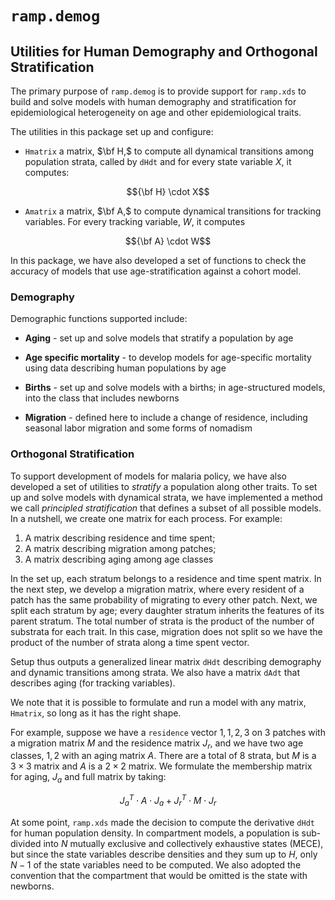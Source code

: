 # `ramp.demog`

## Utilities for Human Demography and Orthogonal Stratification

The primary purpose of `ramp.demog` is to provide support for `ramp.xds` to build and solve models with human demography and stratification for epidemiological heterogeneity on age and other epidemiological traits. 

The utilities in this package set up and configure: 

+ `Hmatrix` a matrix, $\bf H,$  to compute all dynamical transitions among population strata, called by `dHdt` and for every state variable $X,$ it computes: 

$${\bf H} \cdot X$$

+ `Amatrix` a matrix, $\bf A,$ to compute dynamical transitions for tracking variables. For every tracking variable, $W,$ it computes 

$${\bf A} \cdot W$$


In this package, we have also developed a set of functions to check the accuracy of models that use age-stratification against a cohort model.


### Demography

Demographic functions supported include:

+ **Aging** - set up and solve models that stratify a population by age 

+ **Age specific mortality** - to develop models for age-specific mortality using data describing human populations by age 

+ **Births** - set up and solve models with a births; in age-structured models, into the class that includes newborns 

+ **Migration** - defined here to include a change of residence, including seasonal labor migration and some forms of nomadism 
    


### Orthogonal Stratification 

To support development of models for malaria policy, we have also developed a set of utilities to *stratify* a population along other traits.
To set up and solve models with dynamical strata, we have implemented a method we call *principled stratification* that defines a subset of all possible models. 
In a nutshell, we create one matrix for each process. For example:

1. A matrix describing residence and time spent; 
2. A matrix describing migration among patches; 
3. A matrix describing aging among age classes

In the set up, each stratum belongs to a residence and time spent matrix. In the next step, we develop a migration matrix, 
where every resident of a patch has the same probability of migrating to every other patch. 
Next, we split each stratum by age; every daughter stratum inherits the features of its parent stratum. 
The total number of strata is the product of the number of substrata for each trait. In this case, migration does not split
so we have the product of the number of strata along a time spent vector.

Setup thus outputs a generalized linear matrix `dHdt` describing demography and dynamic transitions among strata. 
We also have a matrix `dAdt` that describes aging (for tracking variables). 

We note that it is possible to formulate and run a model with any matrix, `Hmatrix`, so long as it has the right shape.  

For example, suppose we have a `residence` vector $1, 1, 2, 3$ on $3$ patches with a migration matrix $M$ and the residence matrix $J_r$, and we have two age classes, $1,2$ with an aging matrix $A$. 
There are a total of $8$ strata, but $M$ is a $3 \times 3$ matrix and $A$ is a $2 \times 2$ matrix. We formulate the membership matrix for aging, $J_a$ and full matrix by taking: 

$$ 
J_a^T \cdot A \cdot J_a +  J_r^T \cdot M \cdot J_ r
$$


At some point, `ramp.xds` made the decision to compute the derivative `dHdt` for human population density. In compartment models, a 
population is sub-divided into $N$ mutually exclusive and collectively exhaustive states (MECE), but since the state variables describe
densities and they sum up to $H,$ only $N-1$ of the state variables need to be computed. We also adopted the convention that the 
compartment that would be omitted is the state with newborns. 

